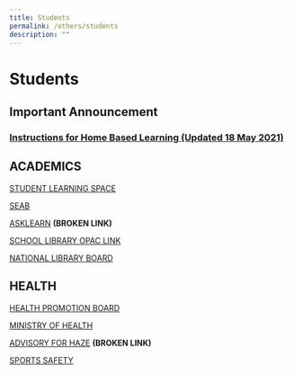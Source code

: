 ```yaml
---
title: Students
permalink: /others/students
description: ""
---
```

Students
========

###   

Important Announcement
----------------------

### [Instructions for Home Based Learning (Updated 18 May 2021)](/files/FHBL%20Instructions%2017%20May%202021.pdf)
ACADEMICS
---------

[STUDENT LEARNING SPACE](https://vle.learning.moe.edu.sg/login)

[SEAB](http://www.seab.gov.sg/)        

[ASKLEARN](https://lms.asknlearn.com/CWSS/logon_new.aspx) **(BROKEN LINK)**

[SCHOOL LIBRARY OPAC LINK](https://schoolibrary.moe.edu.sg/commonwealthsec)

[NATIONAL LIBRARY BOARD](http://www.nlb.gov.sg/)

HEALTH
------

[HEALTH PROMOTION BOARD](http://www.hpb.gov.sg/HOPPortal/)

[MINISTRY OF HEALTH](http://www.moh.gov.sg/)    

[ADVISORY FOR HAZE](http://www.nea.gov.sg/psi/) **(BROKEN LINK)**

[SPORTS SAFETY](http://www.sportsingapore.gov.sg/sports-education/sports-safety)